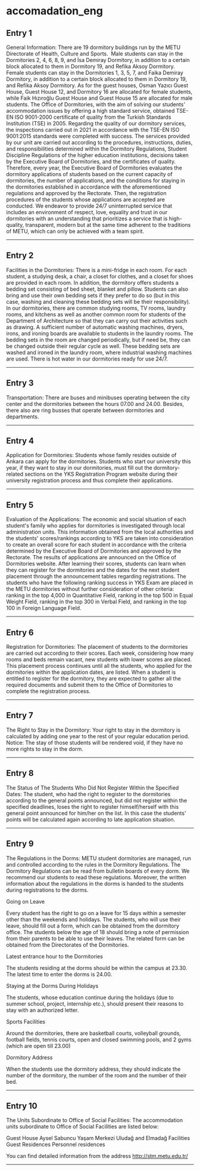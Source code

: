 # accomadation_eng

## Entry 1

General Information: There are 19 dormitory buildings run by the METU Directorate of Health, Culture and Sports. 
Male students can stay in the Dormitories 2, 4, 6, 8, 9, and İsa Demiray Dormitory, in addition to a certain block allocated to them in Dormitory 19, and Refika Aksoy Dormitory. Female students can stay in the Dormitories 1, 3, 5, 7, and Faika Demiray Dormitory, in addition to a certain block allocated to them in Dormitory 19, and Refika Aksoy Dormitory.
As for the guest houses, Osman Yazıcı Guest House, Guest House 12, and Dormitory 16 are allocated for female students, while Faik Hızıroğlu Guest House and Guest House 15 are allocated for male students.
The Office of Dormitories, with the aim of solving our students' accommodation issues by offering a high standard service, obtained TSE-EN ISO 9001-2000 certificate of quality from the Turkish Standards Institution (TSE) in 2005. Regarding the quality of our dormitory services, the inspections carried out in 2021 in accordance with the TSE-EN ISO 9001:2015 standards were completed with success.
The services provided by our unit are carried out according to the procedures, instructions, duties, and responsibilities determined within the Dormitory Regulations, Student Discipline Regulations of the higher education institutions, decisions taken by the Executive Board of Dormitories, and the certificates of quality.
Therefore, every year, the Executive Board of Dormitories evaluates the dormitory applications of students based on the current capacity of dormitories, the number of applications, and the conditions for staying in the dormitories established in accordance with the aforementioned regulations and approved by the Rectorate. Then, the registration procedures of the students whose applications are accepted are conducted.
We endeavor to provide 24/7 uninterrupted service that includes an environment of respect, love, equality and trust in our dormitories with an understanding that prioritizes a service that is high-quality, transparent, modern but at the same time adherent to the traditions of METU, which can only be achieved with a team spirit.

---

## Entry 2

Facilities in the Dormitories: There is a mini-fridge in each room. For each student, a studying desk, a chair, a closet for clothes, and a closet for shoes are provided in each room. In addition, the dormitory offers students a bedding set consisting of bed sheet, blanket and pillow. Students can also bring and use their own bedding sets if they prefer to do so (but in this case, washing and cleaning these bedding sets will be their responsibility). In our dormitories, there are common studying rooms, TV rooms, laundry rooms, and kitchens as well as another common room for students of the Department of Architecture so that they can carry out their activities such as drawing. A sufficient number of automatic washing machines, dryers, irons, and ironing boards are available to students in the laundry rooms.
The bedding sets in the room are changed periodically, but if need be, they can be changed outside their regular cycle as well. These bedding sets are washed and ironed in the laundry room, where industrial washing machines are used. There is hot water in our dormitories ready for use 24/7.

---

## Entry 3

Transportation: There are buses and minibuses operating between the city center and the dormitories between the hours 07.00 and 24.00. Besides, there also are ring busses that operate between dormitories and departments.

---

## Entry 4

Application for Dormitories: Students whose family resides outside of Ankara can apply for the dormitories. Students who start our university this year, if they want to stay in our dormitories, must fill out the dormitory-related sections on the YKS Registration Program website during their university registration process and thus complete their applications.

---

## Entry 5

Evaluation of the Applications: The economic and social situation of each student's family who applies for dormitories is investigated through local administration units. This information obtained from the local authorities and the students' scores/rankings according to YKS are taken into consideration to create an overall score for each student in accordance with the criteria determined by the Executive Board of Dormitories and approved by the Rectorate. The results of applications are announced on the Office of Dormitories website. After learning their scores, students can learn when they can register for the dormitories and the dates for the next student placement through the announcement tables regarding registrations.
The students who have the following ranking success in YKS Exam are placed in the METU dormitories without further consideration of other criteria: ranking in the top 4,000 in Quantitative Field, ranking in the top 500 in Equal Weight Field, ranking in the top 300 in Verbal Field, and ranking in the top 100 in Foreign Language Field.

---

## Entry 6

Registration for Dormitories: The placement of students to the dormitories are carried out according to their scores. Each week, considering how many rooms and beds remain vacant, new students with lower scores are placed. This placement process continues until all the students, who applied for the dormitories within the application dates, are listed. When a student is entitled to register for the dormitory, they are expected to gather all the required documents and submit them to the Office of Dormitories to complete the registration process.

---

## Entry 7

The Right to Stay in the Dormitory: Your right to stay in the dormitory is calculated by adding one year to the rest of your regular education period.
Notice: The stay of those students will be rendered void, if they have no more rights to stay in the dorm.

---

## Entry 8

The Status of The Students Who Did Not Register Within the Specified Dates: The student, who had the right to register to the dormitories according to the general points announced, but did not register within the specified deadlines, loses the right to register himself/herself with this general point announced for him/her on the list. In this case the students' points will be calculated again according to late application situation.

---

## Entry 9

The Regulations in the Dorms: METU student dormitories are managed, run and controlled according to the rules in the Dormitory Regulations. The Dormitory Regulations can be read from bulletin boards of every dorm. We recommend our students to read these regulations.  Moreover, the written information about the regulations in the dorms is handed to the students during registrations to the dorms. 

Going on Leave

Every student has the right to go on a leave for 15 days within a semester other than the weekends and holidays. The students, who will use their leave, should fill out a form, which can be obtained from the dormitory office. The students below the age of 18 should bring a note of permission from their parents to be able to use their leaves. The related form can be obtained from the Directorates of the Dormitories.

Latest entrance hour to the Dormitories

The students residing at the dorms should be within the campus at 23.30. The latest time to enter the dorms is 24.00.

Staying at the Dorms During Holidays

The students, whose education continue during the holidays (due to summer school, project, internship etc.), should present their reasons to stay with an authorized letter. 

Sports Facilities

Around the dormitories, there are basketball courts, volleyball grounds, football fields, tennis courts, open and closed swimming pools, and 2 gyms (which are open till 23.00) 

Dormitory Address

When the students use the dormitory address, they should indicate the number of the dormitory, the number of the room and the number of their bed.

---

## Entry 10

The Units Subordinate to Office of Social Facilities: The accommodation units subordinate to Office of Social Facilities are listed below:

Guest House
Aysel Sabuncu Yaşam Merkezi
Uludağ and Elmadağ Facilities
Guest Residences
Personnel residences

You can find detailed information from the address http://stm.metu.edu.tr/

---